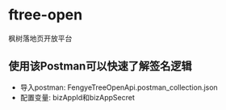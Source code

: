 # ftree-open
枫树落地页开放平台

## 使用该Postman可以快速了解签名逻辑

- 导入postman: FengyeTreeOpenApi.postman_collection.json
- 配置变量: bizAppId和bizAppSecret
